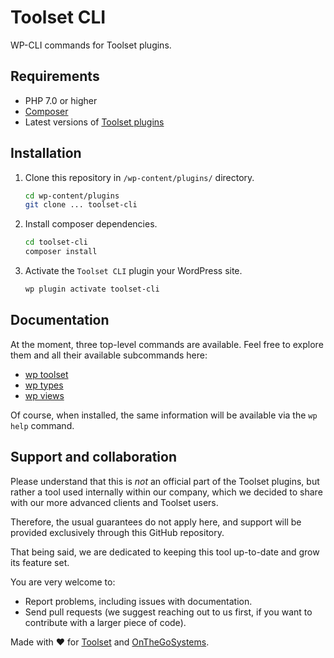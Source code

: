 # Toolset CLI

WP-CLI commands for Toolset plugins.

## Requirements

- PHP 7.0 or higher
- [Composer](https://getcomposer.org/)
- Latest versions of [Toolset plugins](https://toolset.com)

## Installation

1. Clone this repository in `/wp-content/plugins/` directory.
   ```bash
   cd wp-content/plugins
   git clone ... toolset-cli
   ```
2. Install composer dependencies.
   ```bash
   cd toolset-cli
   composer install
   ```
2. Activate the `Toolset CLI` plugin your WordPress site.
   ```bash
   wp plugin activate toolset-cli
   ```
   
## Documentation

At the moment, three top-level commands are available. Feel free to explore
them and all their available subcommands here:

- [wp toolset](docs/toolset.md)
- [wp types](docs/types.md)
- [wp views](docs/views.md)

Of course, when installed, the same information will be available via the `wp help` command.

## Support and collaboration

Please understand that this is _not_ an official part of the Toolset plugins,
but rather a tool used internally within our company, which we decided to share
with our more advanced clients and Toolset users.

Therefore, the usual guarantees do not apply here, and support will be provided 
exclusively through this GitHub repository. 

That being said, we are dedicated to keeping this tool up-to-date and grow
its feature set.

You are very welcome to:

- Report problems, including issues with documentation.
- Send pull requests (we suggest reaching out to us first, if you want to
   contribute with a larger piece of code).

Made with :heart: for [Toolset](http://toolset.com) and [OnTheGoSystems](http://onthegosystems.com).
